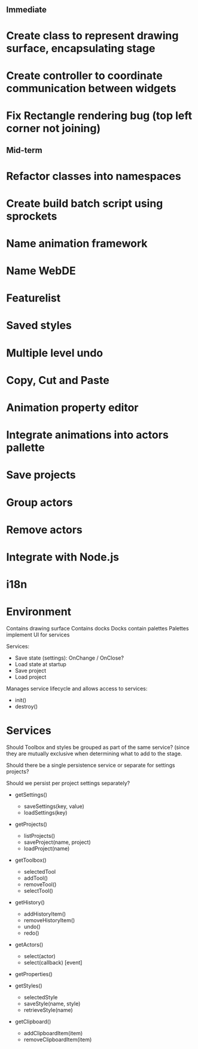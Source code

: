 Immediate
---------

# Create class to represent drawing surface, encapsulating stage
# Create controller to coordinate communication between widgets
# Fix Rectangle rendering bug (top left corner not joining)

Mid-term
--------

# Refactor classes into namespaces
# Create build batch script using sprockets
# Name animation framework
# Name WebDE


Featurelist
===========

# Saved styles
# Multiple level undo
# Copy, Cut and Paste
# Animation property editor
# Integrate animations into actors pallette
# Save projects
# Group actors
# Remove actors
# Integrate with Node.js
# i18n

Environment
===========

Contains drawing surface
Contains docks
Docks contain palettes
Palettes implement UI for services

Services:
* Save state (settings): OnChange / OnClose?
* Load state at startup
* Save project
* Load project

Manages service lifecycle and allows access to services:
* init()
* destroy()

Services
========

Should Toolbox and styles be grouped as part of the same service? (since they are mutually exclusive when determining
what to add to the stage.

Should there be a single persistence service or separate for settings projects?

Should we persist per project settings separately?

* getSettings()
    * saveSettings(key, value)
    * loadSettings(key)

* getProjects()
    * listProjects()
    * saveProject(name, project)
    * loadProject(name)

* getToolbox()
    * selectedTool
    * addTool()
    * removeTool()
    * selectTool()
    
* getHistory()
    * addHistoryItem()
    * removeHistoryItem()
    * undo()
    * redo()
    
* getActors()
    * select(actor)
    * select(callback) [event]

* getProperties()
* getStyles()
    * selectedStyle
    * saveStyle(name, style)
    * retrieveStyle(name)

* getClipboard()
    * addClipboardItem(item)
    * removeClipboardItem(item)